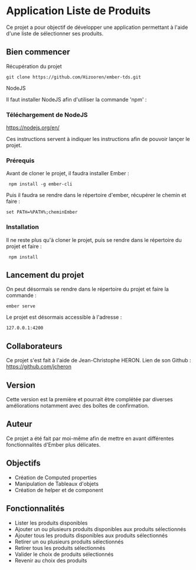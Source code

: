 # Application Liste de Produits

Ce projet a pour objectif de développer une application permettant à l'aide d'une liste de sélectionner ses produits.
## Bien commencer

Récupération du projet

```git clone https://github.com/Hizooren/ember-tds.git```


NodeJS

Il faut installer NodeJS afin d'utiliser la commande 'npm' :

### Téléchargement de NodeJS

https://nodejs.org/en/

Ces instructions servent à indiquer les instructions afin de pouvoir lançer le projet.
### Prérequis

Avant de cloner le projet, il faudra installer Ember : 
```
 npm install -g ember-cli
```

Puis il faudra se rendre dans le répertoire d'ember, récupérer le chemin et faire :

```
set PATH=%PATH%;cheminEmber
```

### Installation

Il ne reste plus qu'à cloner le projet, puis se rendre dans le répertoire du projet et faire :

```
 npm install
```

## Lancement du projet

On peut désormais se rendre dans le répertoire du projet et faire la commande : 

```
ember serve
```

Le projet est désormais accessible à l'adresse : 

```
127.0.0.1:4200
```

## Collaborateurs

Ce projet s'est fait à l'aide de Jean-Christophe HERON.
Lien de son Github : 
https://github.com/jcheron

## Version

Cette version est la première et pourrait être complétée par diverses améliorations notamment avec des boîtes de confirmation.

## Auteur

Ce projet a été fait par moi-même afin de mettre en avant différentes fonctionnalités d'Ember plus délicates.

## Objectifs

* Création de Computed properties
* Manipulation de Tableaux d'objets
* Création de helper et de component

## Fonctionnalités

* Lister les produits disponibles
* Ajouter un ou plusieurs produits disponibles aux produits sélectionnés
* Ajouter tous les produits disponibles aux produits sélectionnés
* Retirer un ou plusieurs produits sélectionnés
* Retirer tous les produits sélectionnés
* Valider le choix de produits sélectionnés
* Revenir au choix des produits

